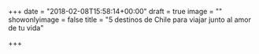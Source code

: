 +++
date = "2018-02-08T15:58:14+00:00"
draft = true
image = ""
showonlyimage = false
title = "5 destinos de Chile para viajar junto al amor de tu vida"

+++
